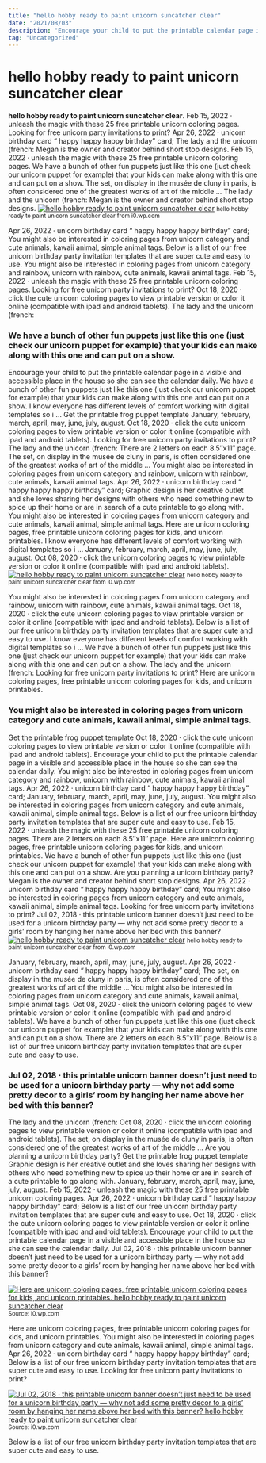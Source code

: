 ```yaml
---
title: "hello hobby ready to paint unicorn suncatcher clear"
date: "2021/08/03"
description: "Encourage your child to put the printable calendar page in a visible and accessible place in the house so she can see the calendar daily."
tag: "Uncategorized"
---
```


# hello hobby ready to paint unicorn suncatcher clear
**hello hobby ready to paint unicorn suncatcher clear**. Feb 15, 2022 · unleash the magic with these 25 free printable unicorn coloring pages. Looking for free unicorn party invitations to print? Apr 26, 2022 · unicorn birthday card “ happy happy happy birthday” card; The lady and the unicorn (french: Megan is the owner and creator behind short stop designs.
Feb 15, 2022 · unleash the magic with these 25 free printable unicorn coloring pages. We have a bunch of other fun puppets just like this one (just check our unicorn puppet for example) that your kids can make along with this one and can put on a show. The set, on display in the musée de cluny in paris, is often considered one of the greatest works of art of the middle … The lady and the unicorn (french: Megan is the owner and creator behind short stop designs.
[![hello hobby ready to paint unicorn suncatcher clear](https://i0.wp.com/670168053 "hello hobby ready to paint unicorn suncatcher clear")](https://i0.wp.com/670168053)
<small>hello hobby ready to paint unicorn suncatcher clear from i0.wp.com</small>

Apr 26, 2022 · unicorn birthday card “ happy happy happy birthday” card; You might also be interested in coloring pages from unicorn category and cute animals, kawaii animal, simple animal tags. Below is a list of our free unicorn birthday party invitation templates that are super cute and easy to use. You might also be interested in coloring pages from unicorn category and rainbow, unicorn with rainbow, cute animals, kawaii animal tags. Feb 15, 2022 · unleash the magic with these 25 free printable unicorn coloring pages. Looking for free unicorn party invitations to print? Oct 18, 2020 · click the cute unicorn coloring pages to view printable version or color it online (compatible with ipad and android tablets). The lady and the unicorn (french:

### We have a bunch of other fun puppets just like this one (just check our unicorn puppet for example) that your kids can make along with this one and can put on a show.
Encourage your child to put the printable calendar page in a visible and accessible place in the house so she can see the calendar daily. We have a bunch of other fun puppets just like this one (just check our unicorn puppet for example) that your kids can make along with this one and can put on a show. I know everyone has different levels of comfort working with digital templates so i … Get the printable frog puppet template January, february, march, april, may, june, july, august. Oct 18, 2020 · click the cute unicorn coloring pages to view printable version or color it online (compatible with ipad and android tablets). Looking for free unicorn party invitations to print? The lady and the unicorn (french: There are 2 letters on each 8.5″x11″ page. The set, on display in the musée de cluny in paris, is often considered one of the greatest works of art of the middle … You might also be interested in coloring pages from unicorn category and rainbow, unicorn with rainbow, cute animals, kawaii animal tags. Apr 26, 2022 · unicorn birthday card “ happy happy happy birthday” card; Graphic design is her creative outlet and she loves sharing her designs with others who need something new to spice up their home or are in search of a cute printable to go along with.
You might also be interested in coloring pages from unicorn category and cute animals, kawaii animal, simple animal tags. Here are unicorn coloring pages, free printable unicorn coloring pages for kids, and unicorn printables. I know everyone has different levels of comfort working with digital templates so i … January, february, march, april, may, june, july, august. Oct 08, 2020 · click the unicorn coloring pages to view printable version or color it online (compatible with ipad and android tablets).
[![hello hobby ready to paint unicorn suncatcher clear](https://i0.wp.com/670168053 "hello hobby ready to paint unicorn suncatcher clear")](https://i0.wp.com/670168053)
<small>hello hobby ready to paint unicorn suncatcher clear from i0.wp.com</small>

You might also be interested in coloring pages from unicorn category and rainbow, unicorn with rainbow, cute animals, kawaii animal tags. Oct 18, 2020 · click the cute unicorn coloring pages to view printable version or color it online (compatible with ipad and android tablets). Below is a list of our free unicorn birthday party invitation templates that are super cute and easy to use. I know everyone has different levels of comfort working with digital templates so i … We have a bunch of other fun puppets just like this one (just check our unicorn puppet for example) that your kids can make along with this one and can put on a show. The lady and the unicorn (french: Looking for free unicorn party invitations to print? Here are unicorn coloring pages, free printable unicorn coloring pages for kids, and unicorn printables.

### You might also be interested in coloring pages from unicorn category and cute animals, kawaii animal, simple animal tags.
Get the printable frog puppet template Oct 18, 2020 · click the cute unicorn coloring pages to view printable version or color it online (compatible with ipad and android tablets). Encourage your child to put the printable calendar page in a visible and accessible place in the house so she can see the calendar daily. You might also be interested in coloring pages from unicorn category and rainbow, unicorn with rainbow, cute animals, kawaii animal tags. Apr 26, 2022 · unicorn birthday card “ happy happy happy birthday” card; January, february, march, april, may, june, july, august. You might also be interested in coloring pages from unicorn category and cute animals, kawaii animal, simple animal tags. Below is a list of our free unicorn birthday party invitation templates that are super cute and easy to use. Feb 15, 2022 · unleash the magic with these 25 free printable unicorn coloring pages. There are 2 letters on each 8.5″x11″ page. Here are unicorn coloring pages, free printable unicorn coloring pages for kids, and unicorn printables. We have a bunch of other fun puppets just like this one (just check our unicorn puppet for example) that your kids can make along with this one and can put on a show. Are you planning a unicorn birthday party?
Megan is the owner and creator behind short stop designs. Apr 26, 2022 · unicorn birthday card “ happy happy happy birthday” card; You might also be interested in coloring pages from unicorn category and cute animals, kawaii animal, simple animal tags. Looking for free unicorn party invitations to print? Jul 02, 2018 · this printable unicorn banner doesn’t just need to be used for a unicorn birthday party — why not add some pretty decor to a girls’ room by hanging her name above her bed with this banner?
[![hello hobby ready to paint unicorn suncatcher clear](https://i0.wp.com/670168053 "hello hobby ready to paint unicorn suncatcher clear")](https://i0.wp.com/670168053)
<small>hello hobby ready to paint unicorn suncatcher clear from i0.wp.com</small>

January, february, march, april, may, june, july, august. Apr 26, 2022 · unicorn birthday card “ happy happy happy birthday” card; The set, on display in the musée de cluny in paris, is often considered one of the greatest works of art of the middle … You might also be interested in coloring pages from unicorn category and cute animals, kawaii animal, simple animal tags. Oct 08, 2020 · click the unicorn coloring pages to view printable version or color it online (compatible with ipad and android tablets). We have a bunch of other fun puppets just like this one (just check our unicorn puppet for example) that your kids can make along with this one and can put on a show. There are 2 letters on each 8.5″x11″ page. Below is a list of our free unicorn birthday party invitation templates that are super cute and easy to use.

### Jul 02, 2018 · this printable unicorn banner doesn’t just need to be used for a unicorn birthday party — why not add some pretty decor to a girls’ room by hanging her name above her bed with this banner?
The lady and the unicorn (french: Oct 08, 2020 · click the unicorn coloring pages to view printable version or color it online (compatible with ipad and android tablets). The set, on display in the musée de cluny in paris, is often considered one of the greatest works of art of the middle … Are you planning a unicorn birthday party? Get the printable frog puppet template Graphic design is her creative outlet and she loves sharing her designs with others who need something new to spice up their home or are in search of a cute printable to go along with. January, february, march, april, may, june, july, august. Feb 15, 2022 · unleash the magic with these 25 free printable unicorn coloring pages. Apr 26, 2022 · unicorn birthday card “ happy happy happy birthday” card; Below is a list of our free unicorn birthday party invitation templates that are super cute and easy to use. Oct 18, 2020 · click the cute unicorn coloring pages to view printable version or color it online (compatible with ipad and android tablets). Encourage your child to put the printable calendar page in a visible and accessible place in the house so she can see the calendar daily. Jul 02, 2018 · this printable unicorn banner doesn’t just need to be used for a unicorn birthday party — why not add some pretty decor to a girls’ room by hanging her name above her bed with this banner?


[![Here are unicorn coloring pages, free printable unicorn coloring pages for kids, and unicorn printables. hello hobby ready to paint unicorn suncatcher clear](911883 "hello hobby ready to paint unicorn suncatcher clear")](https://i0.wp.com/670168053)
<small>Source: i0.wp.com</small>

Here are unicorn coloring pages, free printable unicorn coloring pages for kids, and unicorn printables. You might also be interested in coloring pages from unicorn category and cute animals, kawaii animal, simple animal tags. Apr 26, 2022 · unicorn birthday card “ happy happy happy birthday” card; Below is a list of our free unicorn birthday party invitation templates that are super cute and easy to use. Looking for free unicorn party invitations to print?

[![Jul 02, 2018 · this printable unicorn banner doesn’t just need to be used for a unicorn birthday party — why not add some pretty decor to a girls’ room by hanging her name above her bed with this banner? hello hobby ready to paint unicorn suncatcher clear](911883 "hello hobby ready to paint unicorn suncatcher clear")](https://i0.wp.com/670168053)
<small>Source: i0.wp.com</small>

Below is a list of our free unicorn birthday party invitation templates that are super cute and easy to use.
